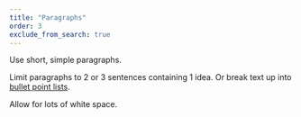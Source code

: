 ```yaml
---
title: "Paragraphs"
order: 3
exclude_from_search: true
---
```


Use short, simple paragraphs.

Limit paragraphs to 2 or 3 sentences containing 1 idea. Or break text up into [bullet point lists](#bullet-point-lists).

Allow for lots of white space.
